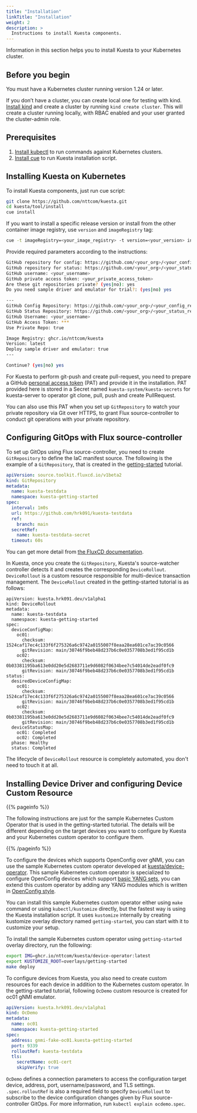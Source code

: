 ```yaml
---
title: "Installation"
linkTitle: "Installation"
weight: 2
description: >
  Instructions to install Kuesta components.
---
```


Information in this section helps you to install Kuesta to your Kubernetes cluster.

## Before you begin

You must have a Kubernetes cluster running version 1.24 or later.

If you don’t have a cluster, you can create local one for testing with kind.
[Install kind](https://kind.sigs.k8s.io/docs/user/quick-start/) and create a cluster by running `kind create cluster`. 
This will create a cluster running locally, with RBAC enabled and your user granted the cluster-admin role.


## Prerequisites

1. [Install kubectl](https://kubernetes.io/docs/tasks/tools/) to run commands against Kubernetes clusters.
2. [Install cue](https://cuelang.org/docs/install/) to run Kuesta installation script.


## Installing Kuesta on Kubernetes

To install Kuesta components, just run cue script:

```bash
git clone https://github.com/nttcom/kuesta.git
cd kuesta/tool/install
cue install
```

If you want to install a specific release version or install from the other container image registry, use `version` and `imageRegistry` tag:

```bash
cue -t imageRegistry=<your_image_registry> -t version=<your_version> install
```

Provide required parameters according to the instructions:

```bash
GitHub repository for config: https://github.com/<your_org>/<your_config_repo>
GitHub repository for status: https://github.com/<your_org>/<your_status_repo>
GitHub username: <your_username>
GitHub private access token: <your_private_access_token>
Are these git repositories private? (yes|no): yes
Do you need sample driver and emulator for trial?: (yes|no) yes

---
GitHub Config Repository: https://github.com/<your_org>/<your_config_repo>
GitHub Status Repository: https://github.com/<your_org>/<your_status_repo>
GitHub Username: <your_username>
GitHub Access Token: ***
Use Private Repo: true

Image Registry: ghcr.io/nttcom/kuesta
Version: latest
Deploy sample driver and emulator: true
---

Continue? (yes|no) yes
```

For Kuesta to perform git-push and create pull-request, you need to prepare a GitHub [personal access token](https://docs.github.com/en/authentication/keeping-your-account-and-data-secure/creating-a-personal-access-token) (PAT) and provide it in the installation.
PAT provided here is stored in a Secret named `kuesta-system/kuesta-secrets` for kuesta-server to operator git clone, pull, push and create PullRequest.

You can also use this PAT when you set up `GitRepository` to watch your private repository via Git over HTTPS, to grant Flux source-controller to conduct git operations with your private repository.


## Configuring GitOps with Flux source-controller

To set up GitOps using Flux source-controller, you need to create `GitRepository` to define the IaC manifest source.
The following is the example of a `GitRepository`, that is created in the [getting-started](/docs/getting-started) tutorial.

```yaml
apiVersion: source.toolkit.fluxcd.io/v1beta2
kind: GitRepository
metadata:
  name: kuesta-testdata
  namespace: kuesta-getting-started
spec:
  interval: 1m0s
  url: https://github.com/hrk091/kuesta-testdata
  ref:
    branch: main
  secretRef:
    name: kuesta-testdata-secret
  timeout: 60s
```

You can get more detail from [the FluxCD documentation](https://fluxcd.io/flux/components/source/gitrepositories/).

In Kuesta, once you create the `GitRepository`, Kuesta's source-watcher controller detects it and creates the corresponding `DeviceRollout`.
`DeviceRollout` is a custom resource responsible for multi-device transaction management. The `DeviceRollout` created in the getting-started tutorial is as follows:

```
apiVersion: kuesta.hrk091.dev/v1alpha1
kind: DeviceRollout
metadata:
  name: kuesta-testdata
  namespace: kuesta-getting-started
spec:
  deviceConfigMap:
    oc01:
      checksum: 1524caf17ec4c133f6f275326a6c9742a0155007f8eaa28ea601ce7ac39c0566
      gitRevision: main/30746f9beb48d237b6c0e0357708b3ed1f95cd1b
    oc02:
      checksum: 0b03381195ba613e0dd20e5d2683711e9d6082f0634bee7c54014de2eadf0fc9
      gitRevision: main/30746f9beb48d237b6c0e0357708b3ed1f95cd1b
status:
  desiredDeviceConfigMap:
    oc01:
      checksum: 1524caf17ec4c133f6f275326a6c9742a0155007f8eaa28ea601ce7ac39c0566
      gitRevision: main/30746f9beb48d237b6c0e0357708b3ed1f95cd1b
    oc02:
      checksum: 0b03381195ba613e0dd20e5d2683711e9d6082f0634bee7c54014de2eadf0fc9
      gitRevision: main/30746f9beb48d237b6c0e0357708b3ed1f95cd1b
  deviceStatusMap:
    oc01: Completed
    oc02: Completed
  phase: Healthy
  status: Completed      
```

The lifecycle of `DeviceRollout` resource is completely automated, you don't need to touch it at all. 


## Installing Device Driver and configuring Device Custom Resource

{{% pageinfo %}}

The following instructions are just for the sample Kubernetes Custom Operator that is used in the getting-started tutorial.
The details will be different depending on the target devices you want to configure by Kuesta and your Kubernetes custom operator to configure them.

{{% /pageinfo %}}

To configure the devices which supports OpenConfig over gNMI, you can use the sample Kubernetes custom operator developed at [kuesta/device-operator](https://github.com/nttcom/kuesta/tree/main/device-operator). This sample Kubernetes custom operator is specialized
to configure OpenConfig devices which support [basic YANG sets](https://github.com/nttcom/kuesta/tree/main/device-operator/pkg/model/yang),
you can extend this custom operator by adding any YANG modules which is written in [OpenConfig style](https://github.com/openconfig/public/blob/master/doc/openconfig_style_guide.md).


You can install this sample Kubernetes custom operator either using `make` command or using `kubectl/kustomize` directly,
but the fastest way is using the Kuesta installation script. It uses `kustomize` internally by creating kustomize overlay directory named `getting-started`, you can start with it to customize your setup.

To install the sample Kubernetes custom operator using `getting-started` overlay directory, run the following:

```bash
export IMG=ghcr.io/nttcom/kuesta/device-operator:latest
export KUSTOMIZE_ROOT=overlays/getting-started
make deploy
```

To configure devices from Kuesta, you also need to create custom resources for each device in addition to the Kubernetes custom operator.
In the getting-started tutorial, following `OcDemo` custom resource is created for oc01 gNMI emulator.

```yaml
apiVersion: kuesta.hrk091.dev/v1alpha1
kind: OcDemo
metadata:
  name: oc01
  namespace: kuesta-getting-started
spec:
  address: gnmi-fake-oc01.kuesta-getting-started
  port: 9339
  rolloutRef: kuesta-testdata
  tls:
    secretName: oc01-cert
    skipVerify: true
```

`OcDemo` defines a connection parameters to access the configuration target device, address, port, username/password, and TLS settings.
`.spec.rolloutRef` is also a required field to specify `DeviceRollout` to subscribe to the device configuration changes given by Flux source-controller GitOps. 
For more information, run `kubectl explain ocdemo.spec`.
